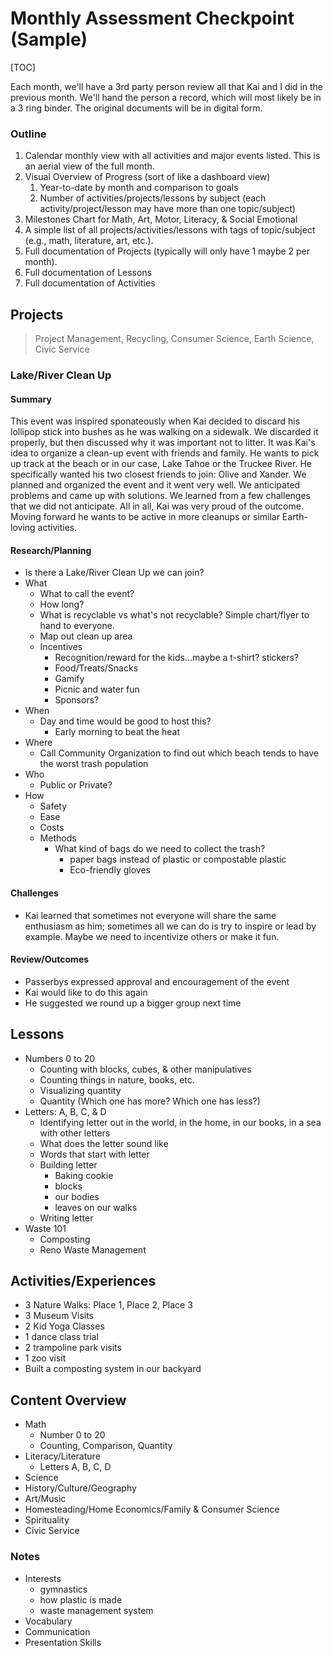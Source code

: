 # Monthly Assessment Checkpoint (Sample)

[TOC]

Each month, we'll have a 3rd party person review all that Kai and I did in the previous month. We'll hand the person a record, which will most likely be in a 3 ring binder. The original documents will be in digital form. 

### Outline

1. Calendar monthly view with all activities and major events listed. This is an aerial view of the full month.
2. Visual Overview of Progress (sort of like a dashboard view)
   1. Year-to-date by month and comparison to goals
   2. Number of activities/projects/lessons by subject (each activity/project/lesson may have more than one topic/subject)
3. Milestones Chart for Math, Art, Motor, Literacy, & Social Emotional
4. A simple list of all projects/activities/lessons with tags of topic/subject (e.g., math, literature, art, etc.).
5. Full documentation of Projects (typically will only have 1 maybe 2 per month). 
6. Full documentation of Lessons
7. Full documentation of Activities

## Projects

> Project Management, Recycling, Consumer Science, Earth Science, Civic Service

### Lake/River Clean Up

#### Summary

This event was inspired sponateously when Kai decided to discard his lollipop stick into bushes as he was walking on a sidewalk. We discarded it properly, but then discussed why it was important not to litter. It was Kai's idea to organize a clean-up event with friends and family. He wants to pick up track at the beach or in our case, Lake Tahoe or the Truckee River. He specifically wanted his two closest friends to join: Olive and Xander. We planned and organized the event and it went very well. We anticipated problems and came up with solutions. We learned from a few challenges that we did not anticipate. All in all, Kai was very proud of the outcome. Moving forward he wants to be active in more cleanups or similar Earth-loving activities.

#### Research/Planning

* Is there a Lake/River Clean Up we can join?
* What
  * What to call the event?
  * How long?
  * What is recyclable vs what's not recyclable? Simple chart/flyer to hand to everyone.
  * Map out clean up area
  * Incentives 
    * Recognition/reward for the kids...maybe a t-shirt? stickers?
    * Food/Treats/Snacks
    * Gamify
    * Picnic and water fun
    * Sponsors?
* When 
  * Day and time would be good to host this?
    * Early morning to beat the heat
* Where
  * Call Community Organization to find out which beach tends to have the worst trash population
* Who
  * Public or Private?
* How
  * Safety
  * Ease
  * Costs
  * Methods
    * What kind of bags do we need to collect the trash? 
      * paper bags instead of plastic or compostable plastic
      * Eco-friendly gloves

#### Challenges

* Kai learned that sometimes not everyone will share the same enthusiasm as him; sometimes all we can do is try to inspire or lead by example. Maybe we need to incentivize others or make it fun.

#### Review/Outcomes

* Passerbys expressed approval and encouragement of the event
* Kai would like to do this again
* He suggested we round up a bigger group next time

## Lessons

* Numbers 0 to 20
  * Counting with blocks, cubes, & other manipulatives
  * Counting things in nature, books, etc.
  * Visualizing quantity
  * Quantity (Which one has more? Which one has less?)
* Letters: A, B, C, & D
  * Identifying letter out in the world, in the home, in our books, in a sea with other letters
  * What does the letter sound like
  * Words that start with letter
  * Building letter
    * Baking cookie
    * blocks
    * our bodies
    * leaves on our walks
  * Writing letter
* Waste 101
  * Composting
  * Reno Waste Management

## Activities/Experiences

* 3 Nature Walks: Place 1, Place 2, Place 3
* 3 Museum Visits
* 2 Kid Yoga Classes
* 1 dance class trial
* 2 trampoline park visits
* 1 zoo visit
* Built a composting system in our backyard

## Content Overview

- Math
  - Number 0 to 20
  - Counting, Comparison, Quantity
- Literacy/Literature
  - Letters A, B, C, D
- Science
- History/Culture/Geography
- Art/Music
- Homesteading/Home Economics/Family & Consumer Science
- Spirituality
- Civic Service

### Notes

* Interests
  * gymnastics
  * how plastic is made
  * waste management system
* Vocabulary
* Communication
* Presentation Skills





